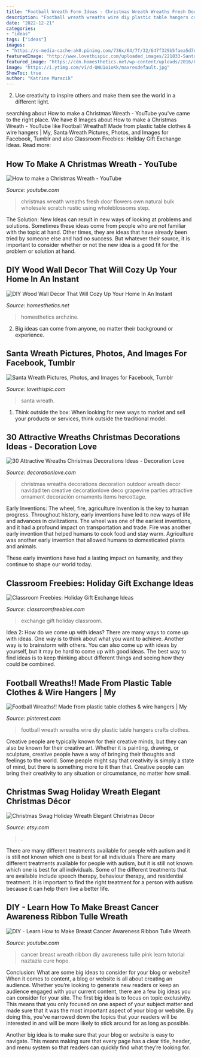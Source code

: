 ```yaml
---
title: "Football Wreath Form Ideas - Christmas Wreath Wreaths Fresh Door Flowers Own Natural Bulk Wholesale Scratch Rustic Using Wholeblossoms Step"
description: "Football wreath wreaths wire diy plastic table hangers crafts clothes"
date: "2022-12-21"
categories:
- "ideas"
tags: ["ideas"]
images:
- "https://s-media-cache-ak0.pinimg.com/736x/64/7f/32/647f329b5faea5d7ef9a16734271fcb0.jpg"
featuredImage: "http://www.lovethispic.com/uploaded_images/221833-Santa-Wreath.jpg"
featured_image: "https://cdn.homesthetics.net/wp-content/uploads/2016/05/DIY-Rustic-Wood-Decor-That-Will-Cozy-Up-Your-Home-In-An-Instant-homesthetics-2.jpg"
image: "https://i.ytimg.com/vi/d-QWU1o1oKk/maxresdefault.jpg"
ShowToc: true
author: "Katrine Murazik"
---
```



2. Use creativity to inspire others and make them see the world in a different light.

	

		
searching about How to make a Christmas Wreath - YouTube you've came to the right place. We have 8 Images about How to make a Christmas Wreath - YouTube like Football Wreaths!! Made from plastic table clothes &amp; wire hangers | My, Santa Wreath Pictures, Photos, and Images for Facebook, Tumblr and also Classroom Freebies: Holiday Gift Exchange Ideas. Read more:
		
    
## How To Make A Christmas Wreath - YouTube

<img loading=lazy src="http://i.ytimg.com/vi/Lnd72yc4zg8/maxresdefault.jpg" onerror="this.onerror=null;this.src='https://tse1.mm.bing.net/th?id=OIP.9qc8DHBwPk2bpV14oGoJRAHaEK&amp;pid=15.1';" alt="How to make a Christmas Wreath - YouTube">

_Source: youtube.com_

>christmas wreath wreaths fresh door flowers own natural bulk wholesale scratch rustic using wholeblossoms step. 

	

The Solution:
New Ideas can result in new ways of looking at problems and solutions. Sometimes these ideas come from people who are not familiar with the topic at hand. Other times, they are ideas that have already been tried by someone else and had no success. But whatever their source, it is important to consider whether or not the new idea is a good fit for the problem or solution at hand.

    
## DIY Wood Wall Decor That Will Cozy Up Your Home In An Instant

<img loading=lazy src="https://cdn.homesthetics.net/wp-content/uploads/2016/05/DIY-Rustic-Wood-Decor-That-Will-Cozy-Up-Your-Home-In-An-Instant-homesthetics-2.jpg" onerror="this.onerror=null;this.src='https://tse3.mm.bing.net/th?id=OIP.FGqByu3hmUNfinLulEJndQHaJ3&amp;pid=15.1';" alt="DIY Wood Wall Decor That Will Cozy Up Your Home In An Instant">

_Source: homesthetics.net_

>homesthetics archzine. 

	

2. Big ideas can come from anyone, no matter their background or experience.

    
## Santa Wreath Pictures, Photos, And Images For Facebook, Tumblr

<img loading=lazy src="http://www.lovethispic.com/uploaded_images/221833-Santa-Wreath.jpg" onerror="this.onerror=null;this.src='https://tse2.mm.bing.net/th?id=OIP.qMHtBcXDMGOE0-RiX4eN7QHaJ4&amp;pid=15.1';" alt="Santa Wreath Pictures, Photos, and Images for Facebook, Tumblr">

_Source: lovethispic.com_

>santa wreath. 

	

1. Think outside the box: When looking for new ways to market and sell your products or services, think outside the traditional model.

    
## 30 Attractive Wreaths Christmas Decorations Ideas - Decoration Love

<img loading=lazy src="http://www.decorationlove.com/wp-content/uploads/2016/09/Christmas-Wreath-Outdoor-Decor.jpg" onerror="this.onerror=null;this.src='https://tse2.mm.bing.net/th?id=OIP.lX3O9Dow0je_aOgrHK8h1QHaLJ&amp;pid=15.1';" alt="30 Attractive Wreaths Christmas Decorations Ideas - Decoration Love">

_Source: decorationlove.com_

>christmas wreaths decorations decoration outdoor wreath decor navidad ten creative decorationlove deco grapevine parties attractive ornament decoración ornaments items hercottage. 

	

Early Inventions: The wheel, fire, agriculture
Invention is the key to human progress. Throughout history, early inventions have led to new ways of life and advances in civilizations.
The wheel was one of the earliest inventions, and it had a profound impact on transportation and trade. Fire was another early invention that helped humans to cook food and stay warm. Agriculture was another early invention that allowed humans to domesticated plants and animals.

These early inventions have had a lasting impact on humanity, and they continue to shape our world today.

    
## Classroom Freebies: Holiday Gift Exchange Ideas

<img loading=lazy src="http://3.bp.blogspot.com/-vSM5r3eBn-U/TtwkFfWfSVI/AAAAAAAAAu4/0xgHwLm2Lmk/w1200-h630-p-k-no-nu/Screen%2Bshot%2B2011-11-05%2Bat%2B10.41.39%2BPM.png" onerror="this.onerror=null;this.src='https://tse3.mm.bing.net/th?id=OIP.29I6j5GV4sUe-Tbu0FRlfQAAAA&amp;pid=15.1';" alt="Classroom Freebies: Holiday Gift Exchange Ideas">

_Source: classroomfreebies.com_

>exchange gift holiday classroom. 

	

Idea 2: How do we come up with ideas?
There are many ways to come up with ideas. One way is to think about what you want to achieve. Another way is to brainstorm with others. You can also come up with ideas by yourself, but it may be hard to come up with good ideas. The best way to find ideas is to keep thinking about different things and seeing how they could be combined.

    
## Football Wreaths!! Made From Plastic Table Clothes &amp; Wire Hangers | My

<img loading=lazy src="https://s-media-cache-ak0.pinimg.com/736x/64/7f/32/647f329b5faea5d7ef9a16734271fcb0.jpg" onerror="this.onerror=null;this.src='https://tse4.mm.bing.net/th?id=OIP.8hLpIHmUWiWqdf6vaUNHUAHaHa&amp;pid=15.1';" alt="Football Wreaths!! Made from plastic table clothes &amp; wire hangers | My">

_Source: pinterest.com_

>football wreath wreaths wire diy plastic table hangers crafts clothes. 

	

Creative people are typically known for their creative minds, but they can also be known for their creative art. Whether it is painting, drawing, or sculpture, creative people have a way of bringing their thoughts and feelings to the world. Some people might say that creativity is simply a state of mind, but there is something more to it than that. Creative people can bring their creativity to any situation or circumstance, no matter how small.

    
## Christmas Swag Holiday Wreath Elegant Christmas Décor

<img loading=lazy src="https://img1.etsystatic.com/007/0/6239573/il_570xN.399253125_kr0t.jpg" onerror="this.onerror=null;this.src='https://tse4.mm.bing.net/th?id=OIP.ouFDvj0IQtz7jVcPDRFLJgHaPJ&amp;pid=15.1';" alt="Christmas Swag Holiday Wreath Elegant Christmas Décor">

_Source: etsy.com_

>. 

	

There are many different treatments available for people with autism and it is still not known which one is best for all individuals
There are many different treatments available for people with autism, but it is still not known which one is best for all individuals. Some of the different treatments that are available include speech therapy, behaviour therapy, and residential treatment. It is important to find the right treatment for a person with autism because it can help them live a better life.

    
## DIY - Learn How To Make Breast Cancer Awareness Ribbon Tulle Wreath

<img loading=lazy src="https://i.ytimg.com/vi/d-QWU1o1oKk/maxresdefault.jpg" onerror="this.onerror=null;this.src='https://tse4.mm.bing.net/th?id=OIP.qbCZ5uAlLVNjQIdkAnyDKAHaEK&amp;pid=15.1';" alt="DIY - Learn How to Make Breast Cancer Awareness Ribbon Tulle Wreath">

_Source: youtube.com_

>cancer breast wreath ribbon diy awareness tulle pink learn tutorial naztazia cure hope. 

	

Conclusion: What are some big ideas to consider for your blog or website?
When it comes to content, a blog or website is all about creating an audience. Whether you’re looking to generate new readers or keep an audience engaged with your current content, there are a few big ideas you can consider for your site. 
The first big idea is to focus on topic exclusivity. This means that you only focused on one aspect of your subject matter and made sure that it was the most important aspect of your blog or website. By doing this, you’ve narrowed down the topics that your readers will be interested in and will be more likely to stick around for as long as possible. 

Another big idea is to make sure that your blog or website is easy to navigate. This means making sure that every page has a clear title, header, and menu system so that readers can quickly find what they’re looking for.

